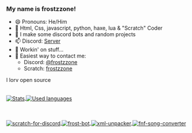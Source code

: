 ### My name is frostzzone!
  - 😄 Pronouns: He/Him
  - 💾 Html, Css, javascript, python, haxe, lua & "Scratch" Coder
  - 🤖 I make some discord bots and random projects
  - 📫 Discord: [Server](https://discord.gg/b8eTCEZjDT)
  - 🔭 Workin' on stuff...
  - 💬 Easiest way to contact me: 
    - Discord: [@frostzzone](https://discord.com/users/712342308565024818)
    - Scratch: [frostzzone](https://scratch.mit.edu/users/frostzzone/)

I lorv open source

  <br>
<a href="https://github.com/frostzzone">
  <img align="center" src="https://github-readme-stats.vercel.app/api?username=frostzzone&show_icons=true&include_all_commits=true&show_icons=true&title_color=fff&icon_color=79ff97&text_color=9f9f9f&bg_color=151515" alt="Stats" />
</a>
<a href="https://github.com/frostzzone?tab=repositories">
  <img align="center" src="https://github-readme-stats.vercel.app/api/top-langs/?username=frostzzone&show_icons=true&title_color=fff&icon_color=79ff97&text_color=9f9f9f&bg_color=151515" alt="Used languages"/>
</a>

<br><br>
<a href="https://github.com/frostzzone/scratch-for-discord">
  <img align="center" src="https://github-readme-stats.vercel.app/api/pin?username=frostzzone&repo=scratch-for-discord&theme=dark&show_owner=true" alt="scratch-for-discord"/>
</a>
<a href="https://github.com/frostzzone/frost-bot">
  <img align="center" src="https://github-readme-stats.vercel.app/api/pin?username=frostzzone&repo=frost-bot&theme=dark&show_owner=true" alt="frost-bot"/>
</a>
<a href="https://github.com/frostzzone/xml-unpacker">
  <img align="center" src="https://github-readme-stats.vercel.app/api/pin?username=frostzzone&repo=xml-unpacker&theme=dark&show_owner=true" alt="xml-unpacker"/>
</a>
  <a href="https://github.com/frostzzone/fnf-song-converter/tree/frostzzone-tweaks">
  <img align="center" src="https://github-readme-stats.vercel.app/api/pin?username=frostzzone&repo=fnf-song-converter&theme=dark&show_owner=true" alt="fnf-song-converter"/>
</a>


<!--
Other info if I wanna add it

- 🌱 I’m currently learning ...
- 👯 I’m looking to collaborate on ...
- 🤔 I’m looking for help with ...
- 💬 Ask me about ...
- ⚡ Fun fact: ...
-->
